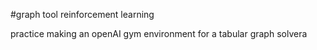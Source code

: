 #graph tool reinforcement learning

practice making an openAI gym environment for a tabular graph solvera
